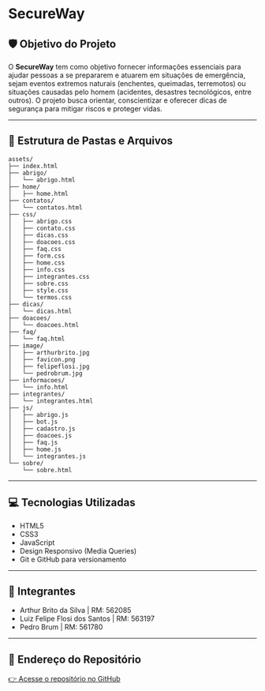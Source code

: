 # SecureWay

## 🛡️ Objetivo do Projeto
O **SecureWay** tem como objetivo fornecer informações essenciais para ajudar pessoas a se prepararem e atuarem em situações de emergência, sejam eventos extremos naturais (enchentes, queimadas, terremotos) ou situações causadas pelo homem (acidentes, desastres tecnológicos, entre outros). O projeto busca orientar, conscientizar e oferecer dicas de segurança para mitigar riscos e proteger vidas.

---

## 📂 Estrutura de Pastas e Arquivos

```
assets/
├── index.html
├── abrigo/
│   └── abrigo.html
├── home/
│   ├── home.html
├── contatos/
│   └── contatos.html
├── css/
│   ├── abrigo.css
│   ├── contato.css
│   ├── dicas.css
│   ├── doacoes.css
│   ├── faq.css
│   ├── form.css
│   ├── home.css
│   ├── info.css
│   ├── integrantes.css
│   ├── sobre.css
│   ├── style.css
│   └── termos.css
├── dicas/
│   └── dicas.html
├── doacoes/
│   └── doacoes.html
├── faq/
│   └── faq.html
├── image/
│   ├── arthurbrito.jpg
│   ├── favicon.png
│   ├── felipeflosi.jpg
│   └── pedrobrum.jpg
├── informacoes/
│   └── info.html
├── integrantes/
│   └── integrantes.html
├── js/
│   ├── abrigo.js
│   ├── bot.js
│   ├── cadastro.js
│   ├── doacoes.js
│   ├── faq.js
│   ├── home.js
│   └── integrantes.js
└── sobre/
    └── sobre.html
```

---

## 💻 Tecnologias Utilizadas

- HTML5
- CSS3
- JavaScript
- Design Responsivo (Media Queries)
- Git e GitHub para versionamento

---

## 👥 Integrantes

- Arthur Brito da Silva  | RM: 562085
- Luiz Felipe Flosi dos Santos  | RM: 563197
- Pedro Brum  | RM: 561780


---

## 🔗 Endereço do Repositório

[👉 Acesse o repositório no GitHub](https://github.com/GS-1TDSPG-SecureWay/globalsolution-1sem.git)
